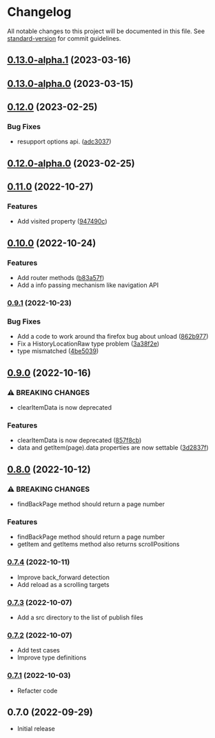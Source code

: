 # Changelog

All notable changes to this project will be documented in this file. See [standard-version](https://github.com/conventional-changelog/standard-version) for commit guidelines.

## [0.13.0-alpha.1](https://github.com/hidekatsu-izuno/vue-history-state/compare/v0.13.0-alpha.0...v0.13.0-alpha.1) (2023-03-16)

## [0.13.0-alpha.0](https://github.com/hidekatsu-izuno/vue-history-state/compare/v0.12.0...v0.13.0-alpha.0) (2023-03-15)

## [0.12.0](https://github.com/hidekatsu-izuno/vue-history-state/compare/v0.12.0-alpha.0...v0.12.0) (2023-02-25)


### Bug Fixes

* resupport options api. ([adc3037](https://github.com/hidekatsu-izuno/vue-history-state/commit/adc30378322503f25e67441315342e110e4feff2))

## [0.12.0-alpha.0](https://github.com/hidekatsu-izuno/vue-history-state/compare/v0.11.0...v0.12.0-alpha.0) (2023-02-25)

## [0.11.0](https://github.com/hidekatsu-izuno/vue-history-state/compare/v0.10.0...v0.11.0) (2022-10-27)


### Features

* Add visited property ([947490c](https://github.com/hidekatsu-izuno/vue-history-state/commit/947490c7bd7b3b234621cf91a2924b4c0cf87966))

## [0.10.0](https://github.com/hidekatsu-izuno/vue-history-state/compare/v0.9.1...v0.10.0) (2022-10-24)

### Features

* Add router methods ([b83a57f](https://github.com/hidekatsu-izuno/vue-history-state/commit/b83a57f1d8a9f9714e6108ad10c4f5aa46c4be4a))
* Add a info passing mechanism like navigation API

### [0.9.1](https://github.com/hidekatsu-izuno/vue-history-state/compare/v0.9.0...v0.9.1) (2022-10-23)

### Bug Fixes

* Add a code to work around tha firefox bug about unload ([862b977](https://github.com/hidekatsu-izuno/vue-history-state/commit/862b977ab5bfe9bc4436124c755087f2d1fd15c0))
* Fix a HistoryLocationRaw type problem ([3a38f2e](https://github.com/hidekatsu-izuno/vue-history-state/commit/3a38f2e0efaab855e6bd570f767da36c3bce4882))
* type mismatched ([4be5039](https://github.com/hidekatsu-izuno/vue-history-state/commit/4be50398864f60713ccb4b1d17e9633049f50d20))

## [0.9.0](https://github.com/hidekatsu-izuno/vue-history-state/compare/v0.8.0...v0.9.0) (2022-10-16)

### ⚠ BREAKING CHANGES

* clearItemData is now deprecated

### Features

* clearItemData is now deprecated ([857f8cb](https://github.com/hidekatsu-izuno/vue-history-state/commit/857f8cb182a7cfb51fee23e311de0e2b05e0fb9b))
* data and getItem(page).data properties are now settable ([3d2837f](https://github.com/hidekatsu-izuno/vue-history-state/commit/3d2837f0b6d1cd0d27fabea41a381c0bb0e25ef1))

## [0.8.0](https://github.com/hidekatsu-izuno/vue-history-state/compare/v0.7.4...v0.8.0) (2022-10-12)

### ⚠ BREAKING CHANGES

* findBackPage method should return a page number

### Features

* findBackPage method should return a page number
* getItem and getItems method also returns scrollPositions

### [0.7.4](https://github.com/hidekatsu-izuno/vue-history-state/compare/v0.7.3...v0.7.4) (2022-10-11)

- Improve back_forward detection
- Add reload as a scrolling targets

### [0.7.3](https://github.com/hidekatsu-izuno/vue-history-state/compare/v0.7.2...v0.7.3) (2022-10-07)

- Add a src directory to the list of publish files

### [0.7.2](https://github.com/hidekatsu-izuno/vue-history-state/compare/v0.7.1...v0.7.2) (2022-10-07)

- Add test cases
- Improve type definitions

### [0.7.1](https://github.com/hidekatsu-izuno/vue-history-state/compare/v0.7.0...v0.7.1) (2022-10-03)

- Refacter code

## 0.7.0 (2022-09-29)

- Initial release
